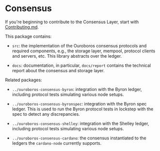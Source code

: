 # Consensus

If you're beginning to contribute to the Consensus Layer, start with
[Contributing.md][consensus-contributing].

This package contains:

* `src`: the implementation of the Ouroboros consensus protocols and required
  components, e.g., the storage layer, mempool, protocol clients and servers,
  etc. This library abstracts over the ledger.

* `docs`: documentation, in particular, `docs/report` contains the technical
  report about the consensus and storage layer.

Related packages:

* `../ouroboros-consensus-byron`: integration with the Byron ledger, including
  protocol tests simulating various node setups.

* `../ouroboros-consensus-byronspec`: integration with the Byron spec ledger.
  This is used to run the Byron protocol tests in lockstep with the spec to
  detect any discrepancies.

* `../ouroboros-consensus-shelley`: integration with the Shelley ledger,
  including protocol tests simulating various node setups.

* `../ouroboros-consensus-cardano`: the consensus instantiated to the ledgers
  the `cardano-node` currently supports.

[consensus-contributing]: https://github.com/input-output-hk/ouroboros-network/ouroboros-consensus/docs/Contributing.md
